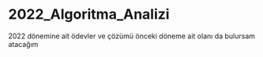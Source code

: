 # 2022_Algoritma_Analizi
2022 dönemine ait ödevler ve çözümü önceki döneme ait olanı da bulursam atacağım
